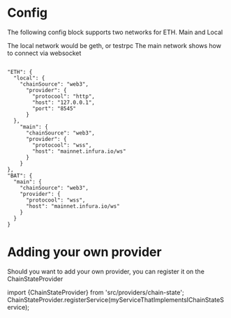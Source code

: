 # Config
The following config block supports two networks for ETH. Main and Local

The local network would be geth, or testrpc
The main network shows how to connect via websocket


```

"ETH": {
  "local": {
    "chainSource": "web3",
      "provider": {
        "protocool": "http",
        "host": "127.0.0.1",
        "port": "8545"
      }
  },
    "main": {
      "chainSource": "web3",
      "provider": {
        "protocool": "wss",
        "host": "mainnet.infura.io/ws"
      }
    }
},
"BAT": {
  "main": {
    "chainSource": "web3",
    "provider": {
      "protocool": "wss",
      "host": "mainnet.infura.io/ws"
    }
  }
}
```

# Adding your own provider

Should you want to add your own provider, you can register it on the ChainStateProvider

import {ChainStateProvider} from 'src/providers/chain-state';
ChainStateProvider.registerService(myServiceThatImplementsIChainStateService); 
